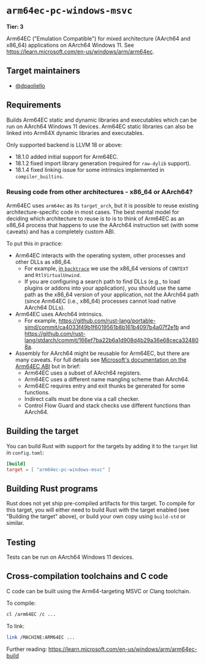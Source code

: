# `arm64ec-pc-windows-msvc`

**Tier: 3**

Arm64EC ("Emulation Compatible") for mixed architecture (AArch64 and x86_64)
applications on AArch64 Windows 11. See <https://learn.microsoft.com/en-us/windows/arm/arm64ec>.

## Target maintainers

- [@dpaoliello](https://github.com/dpaoliello)

## Requirements

Builds Arm64EC static and dynamic libraries and executables which can be run on
AArch64 Windows 11 devices. Arm64EC static libraries can also be linked into
Arm64X dynamic libraries and executables.

Only supported backend is LLVM 18 or above:
* 18.1.0 added initial support for Arm64EC.
* 18.1.2 fixed import library generation (required for `raw-dylib` support).
* 18.1.4 fixed linking issue for some intrinsics implemented in
  `compiler_builtins`.

### Reusing code from other architectures - x86_64 or AArch64?

Arm64EC uses `arm64ec` as its `target_arch`, but it is possible to reuse
existing architecture-specific code in most cases. The best mental model for
deciding which architecture to reuse is to is to think of Arm64EC as an x86_64
process that happens to use the AArch64 instruction set (with some caveats) and
has a completely custom ABI.

To put this in practice:
* Arm64EC interacts with the operating system, other processes and other DLLs as
  x86_64.
  - For example, [in `backtrace`](https://github.com/rust-lang/backtrace-rs/commit/ef39a7d7da58b4cae8c8f3fc67a8300fd8d2d0d9)
    we use the x86_64 versions of `CONTEXT` and `RtlVirtualUnwind`.
  - If you are configuring a search path to find DLLs (e.g., to load plugins or
    addons into your application), you should use the same path as the x86_64
    version of your application, not the AArch64 path (since Arm64EC (i.e.,
    x86_64) processes cannot load native AArch64 DLLs).
* Arm64EC uses AArch64 intrinsics.
  - For example, <https://github.com/rust-lang/portable-simd/commit/ca4033f49b1f6019561b8b161b4097b4a07f2e1b>
    and <https://github.com/rust-lang/stdarch/commit/166ef7ba22b6a1d908d4b29a36e68ceca324808a>.
* Assembly for AArch64 might be reusable for Arm64EC, but there are many
  caveats. For full details see [Microsoft's documentation on the Arm64EC ABI](https://learn.microsoft.com/en-us/windows/arm/arm64ec-abi)
  but in brief:
  - Arm64EC uses a subset of AArch64 registers.
  - Arm64EC uses a different name mangling scheme than AArch64.
  - Arm64EC requires entry and exit thunks be generated for some functions.
  - Indirect calls must be done via a call checker.
  - Control Flow Guard and stack checks use different functions than AArch64.

## Building the target

You can build Rust with support for the targets by adding it to the `target`
list in `config.toml`:

```toml
[build]
target = [ "arm64ec-pc-windows-msvc" ]
```

## Building Rust programs

Rust does not yet ship pre-compiled artifacts for this target. To compile for
this target, you will either need to build Rust with the target enabled (see
"Building the target" above), or build your own copy using `build-std` or
similar.

## Testing

Tests can be run on AArch64 Windows 11 devices.

## Cross-compilation toolchains and C code

C code can be built using the Arm64-targeting MSVC or Clang toolchain.

To compile:

```bash
cl /arm64EC /c ...
```

To link:

```bash
link /MACHINE:ARM64EC ...
```

Further reading: <https://learn.microsoft.com/en-us/windows/arm/arm64ec-build>
